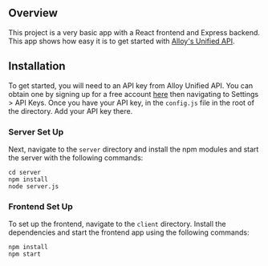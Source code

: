 ## Overview

This project is a very basic app with a React frontend and Express backend. This app shows how easy it is to get started with [Alloy's Unified API](https://runalloy.com/unified-api/).

## Installation

To get started, you will need to an API key from Alloy Unified API. You can obtain one by signing up for a free account [here](https://runalloy.com/signup/) then navigating to Settings > API Keys. Once you have your API key, in the `config.js` file in the root of the directory. Add your API key there.

### Server Set Up

Next, navigate to the `server` directory and install the npm modules and start the server with the following commands:

```
cd server
npm install
node server.js
```

### Frontend Set Up

To set up the frontend, navigate to the `client` directory. Install the dependencies and start the frontend app using the following commands:

```cd client
npm install
npm start
```
